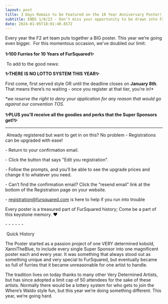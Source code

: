 ```yaml
---
layout: post
title: 3 Days Remain to be Featured on the 10 Year Anniversary Poster!
subtitle: ENDS 1/8/23 - Don’t miss your opportunity to be drawn into F2 History!
date: 2024-01-05T18:01:40.857Z
---
```

Every year the F2 art team puts together a BIG poster. This year we’re going even bigger.  For this momentous occasion, we've doubled our limit:\
\
**✨100 Furries for 10 Years of FurSquared✨**

 To add to the good news:

**✨THERE IS NO LOTTO SYSTEM THIS YEAR✨**

First come, first served style OR until the deadline closes on **January 8th**. That means there’s no waiting - once you register at that tier, you’re in!* 

*\*we reserve the right to deny your application for any reason that would go against our convention TOS.*\
\
**✨PLUS you’ll receive all the goodies and perks that the Super Sponsors get!✨**

- - -

 Already registered but want to get in on this? No problem - Registrations can be upgraded with ease!

\- Return to your confirmation email.

\- Click the button that says "Edit you registration".

\- Follow the prompts, and you’ll be able to see the upgrade prices and change it to whatever you need.

\- Can’t find the confirmation email? Click the “resend email” link at the bottom of the Registration page on your website.

\- registration@fursquared.com is here to help if you run into trouble

Every poster is a treasured part of FurSquared history; Come be a part of this keystone memory. ❤️

\- - - - - -

 Quick History

The Poster started as a passion project of one VERY determined kobold, XanniTheBlue, to include every single Super Sponsor into one magnificent poster each and every year. It was something that always stood out as something unique and very special to FurSquared, but eventually became so full of furries that it became unreasonable for one artist to handle.

The tradition lives on today thanks to many other Very Determined Artists, but has since adopted a limit cap of 50 attendees for the sake of these artists. Normally there would be a lottery system for who gets to join the Where’s Waldo style fun, but this year we’re doing something different. This year, we’re going hard.